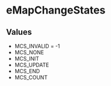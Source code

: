 # eMapChangeStates

## Values
* MCS_INVALID = -1
* MCS_NONE
* MCS_INIT
* MCS_UPDATE
* MCS_END
* MCS_COUNT